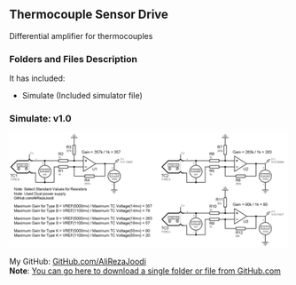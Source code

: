 ## Thermocouple Sensor Drive
Differential amplifier for thermocouples

### Folders and Files Description
It has included:
- Simulate (Included simulator file)

### Simulate: v1.0
![](Simulate/v1.0.png)

My GitHub: [GitHub.com/AliRezaJoodi](https://github.com/AliRezaJoodi)  
**Note**: [You can go here to download a single folder or file from GitHub.com](https://minhaskamal.github.io/DownGit/#/home)